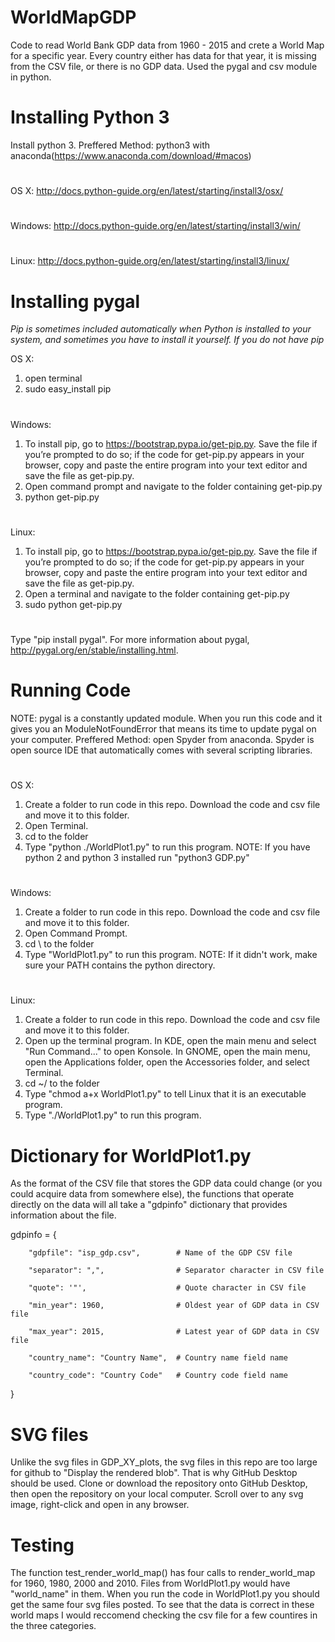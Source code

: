 # WorldMapGDP
Code to read World Bank GDP data from 1960 - 2015 and crete a World Map for a specific year. Every country either has data for that year, it is missing from the CSV file, or there is no GDP data. Used the pygal and csv module in python.
# Installing Python 3
Install python 3. 
Preffered Method: 
python3 with anaconda(https://www.anaconda.com/download/#macos)
#
OS X: 
http://docs.python-guide.org/en/latest/starting/install3/osx/
#
Windows: 
http://docs.python-guide.org/en/latest/starting/install3/win/
#
Linux: 
http://docs.python-guide.org/en/latest/starting/install3/linux/
# Installing pygal
*Pip is sometimes included automatically when Python is installed to your system, and sometimes you have to install it yourself. 
If you do not have pip*

OS X: 
1. open terminal
2. sudo easy_install pip
#
Windows: 
1. To install pip, go to https://bootstrap.pypa.io/get-pip.py. Save the file if you’re prompted to do so; if the code for get-pip.py appears in your browser, copy and paste the entire program into your text editor and save the file as get-pip.py.
2. Open command prompt and navigate to the folder containing get-pip.py 
3. python get-pip.py
#
Linux: 
1. To install pip, go to https://bootstrap.pypa.io/get-pip.py. Save the file if you’re prompted to do so; if the code for get-pip.py appears in your browser, copy and paste the entire program into your text editor and save the file as get-pip.py.
2. Open a terminal and navigate to the folder containing get-pip.py
3. sudo python get-pip.py
#
Type "pip install pygal". For more information about pygal, http://pygal.org/en/stable/installing.html.
# Running Code 
NOTE: pygal is a constantly updated module. When you run this code and it gives you an ModuleNotFoundError that means its time to update pygal on your computer. 
Preffered Method: open Spyder from anaconda. Spyder is open source IDE that automatically comes with several scripting libraries.
#
OS X: 
1. Create a folder to run code in this repo. Download the code and csv file and move it to this folder.
2. Open Terminal.
3. cd to the folder
4. Type "python ./WorldPlot1.py" to run this program. 
NOTE: If you have python 2 and python 3 installed run "python3 GDP.py"
#
Windows:
1. Create a folder to run code in this repo. Download the code and csv file and move it to this folder.
2. Open Command Prompt.
3. cd \ to the folder
4. Type "WorldPlot1.py" to run this program. 
NOTE: If it didn't work, make sure your PATH contains the python directory.
#
Linux: 
1. Create a folder to run code in this repo. Download the code and csv file and move it to this folder.
2. Open up the terminal program. In KDE, open the main menu and select "Run Command..." to open Konsole. In GNOME, open the main menu, open the Applications folder, open the Accessories folder, and select Terminal.
3. cd ~/ to the folder
4. Type "chmod a+x WorldPlot1.py" to tell Linux that it is an executable program.
5. Type "./WorldPlot1.py" to run this program. 
# Dictionary for WorldPlot1.py
As the format of the CSV file that stores the GDP data could change (or you could acquire data from somewhere else), the functions that operate directly on the data will all take a "gdpinfo" dictionary that provides information about the file.  

gdpinfo = 
{

        "gdpfile": "isp_gdp.csv",        # Name of the GDP CSV file
        
        "separator": ",",                # Separator character in CSV file
        
        "quote": '"',                    # Quote character in CSV file
        
        "min_year": 1960,                # Oldest year of GDP data in CSV file
        
        "max_year": 2015,                # Latest year of GDP data in CSV file
        
        "country_name": "Country Name",  # Country name field name
        
        "country_code": "Country Code"   # Country code field name
        
}

# SVG files
Unlike the svg files in GDP_XY_plots, the svg files in this repo are too large for github to "Display the rendered blob". That is why GitHub Desktop should be used. Clone or download the repository onto GitHub Desktop, then open the repository on your local computer. Scroll over to any svg image, right-click and open in any browser. 
# Testing
The function test_render_world_map() has four calls to render_world_map for 1960, 1980, 2000 and 2010. Files from WorldPlot1.py would have "world_name" in them. When you run the code in WorldPlot1.py you should get the same four svg files posted. To see that the data is correct in these world maps I would reccomend checking the csv file for a few countires in the three categories.

